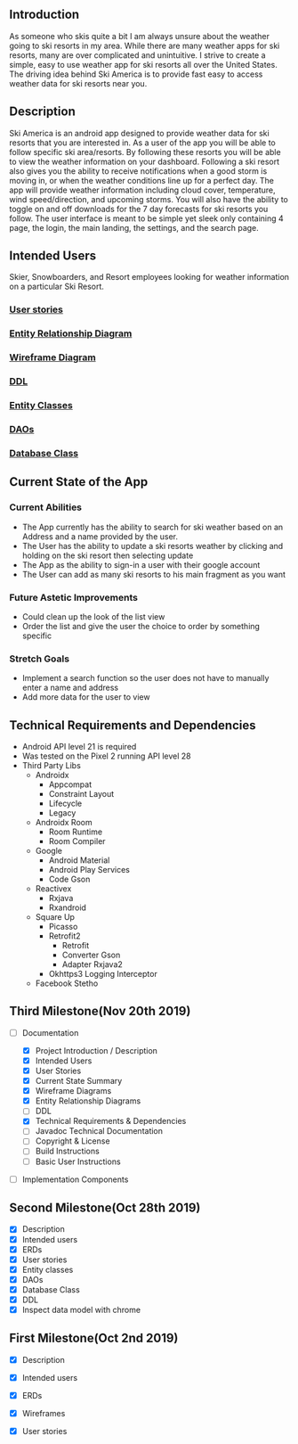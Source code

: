 ## Introduction 
As someone who skis quite a bit I am always unsure about the weather going to ski resorts in my area.
While there are many weather apps for ski resorts, many are over complicated and unintuitive. 
I strive to create a simple, easy to use weather app for ski resorts all over the United States.
The driving idea behind Ski America is to provide fast easy to access weather data for ski resorts near you.

## Description 
Ski America is an android app designed to provide weather data for ski resorts that you are interested in.
As a user of the app you will be able to follow specific ski area/resorts.
By following these resorts you will be able to view the weather information on your dashboard. 
Following a ski resort also gives you the ability to receive notifications when a good storm is moving in, or when the weather conditions line up for a perfect day.
The app will provide weather information including cloud cover, temperature, wind speed/direction, and upcoming storms. 
You will also have the ability to toggle on and off downloads for the 7 day forecasts for ski resorts you follow. 
The user interface is meant to be simple yet sleek only containing 4 page, the login, the main landing, the settings, and the search page.


## Intended Users 
Skier, Snowboarders, and Resort employees looking for weather information on a particular Ski Resort. 

### [User stories](docs/user-stories.md)

### [Entity Relationship Diagram](docs/erd.md)

### [Wireframe Diagram](docs/wireframe.md)

### [DDL](docs/ddl.md)

### [Entity Classes](docs/entity-classes.md)

### [DAOs](docs/daos.md)

### [Database Class](https://github.com/Quentin-D-NM/ski-america/blob/master/app/src/main/java/com/queuedye/skiamerica/model/service/SkiAmericaDatabase.java)

## Current State of the App

### Current Abilities
+ The App currently has the ability to search for ski weather based on an Address and a name provided by the user.
+ The User has the ability to update a ski resorts weather by clicking and holding on the ski resort then selecting update
+ The App as the ability to sign-in a user with their google account
+ The User can add as many ski resorts to his main fragment as you want

### Future Astetic Improvements
+ Could clean up the look of the list view
+ Order the list and give the user the choice to order by something specific

### Stretch Goals 
+ Implement a search function so the user does not have to manually enter a name and address
+ Add more data for the user to view

## Technical Requirements and Dependencies

+ Android API level 21 is required
+ Was tested on the Pixel 2 running API level 28
+ Third Party Libs
    + Androidx
        + Appcompat 
        + Constraint Layout
        + Lifecycle 
        + Legacy
    + Androidx Room
        + Room Runtime 
        + Room Compiler 
    + Google 
        + Android Material 
        + Android Play Services
        + Code Gson
    + Reactivex 
        + Rxjava
        + Rxandroid
    + Square Up 
        + Picasso 
        + Retrofit2
            + Retrofit
            + Converter Gson
            + Adapter Rxjava2 
        + Okhttps3 Logging Interceptor
    + Facebook Stetho 
    


## Third Milestone(Nov 20th 2019)

+ [ ] Documentation 
    + [x] Project Introduction / Description
    + [x] Intended Users
    + [x] User Stories
    + [x] Current State Summary
    + [x] Wireframe Diagrams 
    + [x] Entity Relationship Diagrams
    + [ ] DDL 
    + [x] Technical Requirements & Dependencies
    + [ ] Javadoc Technical Documentation
    + [ ] Copyright & License 
    + [ ] Build Instructions
    + [ ] Basic User Instructions
+ [ ] Implementation Components
        

## Second Milestone(Oct 28th 2019)

+ [x] Description
+ [x] Intended users
+ [x] ERDs
+ [x] User stories
+ [x] Entity classes
+ [x] DAOs
+ [x] Database Class
+ [x] DDL
+ [x] Inspect data model with chrome

## First Milestone(Oct 2nd 2019)

+ [x] Description 
+ [x] Intended users
+ [x] ERDs
+ [x] Wireframes
+ [x] User stories


